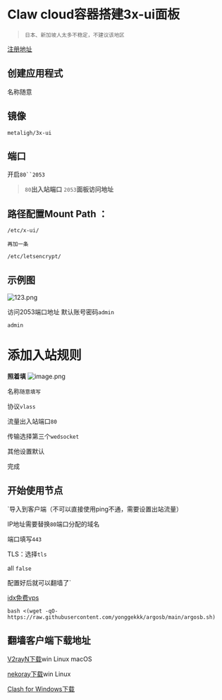 # Claw cloud容器搭建3x-ui面板
>`日本、新加坡人太多不稳定，不建议该地区`


[注册地址](https://console.run.claw.cloud/signin?link=WQSAZFMXPOVF)

## 创建应用程式
名称随意

## 镜像

```
metaligh/3x-ui
```

## 端口
开启`80``2053`
>`80`**出入站端口**
>`2053`**面板访问地址**

## 路径配置Mount Path ：
```
/etc/x-ui/
```

`再加一条`
```
/etc/letsencrypt/
```

## 示例图
![123.png](https://img.996399.xyz/file/1745946057497_123.png)

访问2053端口地址
默认账号密码`admin`
```
admin
```

# 添加入站规则
**照着填**
![image.png](https://img.996399.xyz/file/1745946297054_image.png)

名称`随意填写`

协议`vlass`

流量出入站端口`80`

传输选择第三个`wedsocket`

其他设置默认

完成

## 开始使用节点

`导入到客户端（不可以直接使用ping不通，需要设置出站流量）

IP地址需要替换`80`端口分配的域名

端口填写`443`

TLS：选择`tls`

all `false`

配置好后就可以翻墙了`


[idx免费vps](https://idx.google.com)
```
bash <(wget -qO- https://raw.githubusercontent.com/yonggekkk/argosb/main/argosb.sh)
```

## 翻墙客户端下载地址

[V2rayN下载](https://github.com/2dust/v2rayN)win Linux macOS

[nekoray下载](https://github.com/MatsuriDayo/nekoray)win Linux

[Clash for Windows下载](https://github.com/MatsuriDayo/nekoray/releases)



